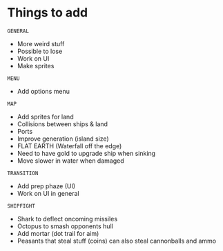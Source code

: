 # Things to add

``` GENERAL ```
- More weird stuff
- Possible to lose
- Work on UI
- Make sprites

``` MENU ```
- Add options menu

``` MAP ```
- Add sprites for land
- Collisions between ships & land
- Ports
- Improve generation (island size)
- FLAT EARTH (Waterfall off the edge)
- Need to have gold to upgrade ship when sinking
- Move slower in water when damaged

``` TRANSITION ```
- Add prep phaze (UI)
- Work on UI in general

``` SHIPFIGHT ```
- Shark to deflect oncoming missiles
- Octopus to smash opponents hull
- Add mortar (dot trail for aim)
- Peasants that steal stuff (coins) can also steal cannonballs and ammo